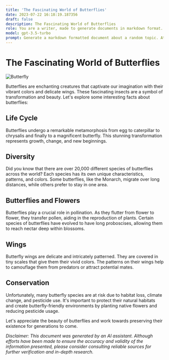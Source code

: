 ```yaml
---
title: 'The Fascinating World of Butterflies'
date: 2023-07-22 16:18:19.187356
draft: false
description: The Fascinating World of Butterflies
role: You are a writer, made to generate documents in markdown format. It is very important that all of the documents you generate are in valid markdown format.
model: gpt-3.5-turbo
prompt: Generate a markdown formatted document about a random topic. At the bottom, include a disclaimer explaining that the document was generated by you. The first line of the document should be the title. Make sure that the entire document is in proper markdown format, using a mix of various tags to make the document visually appealing.
---
```


# The Fascinating World of Butterflies

![Butterfly](https://images.unsplash.com/photo-1567733541686-58454e2b6cce?ixlib=rb-1.2.1&ixid=eyJhcHBfaWQiOjEyMDd9&auto=format&fit=crop&w=1350&q=80)

Butterflies are enchanting creatures that captivate our imagination with their vibrant colors and delicate wings. These fascinating insects are a symbol of transformation and beauty. Let's explore some interesting facts about butterflies:

## Life Cycle
Butterflies undergo a remarkable metamorphosis from egg to caterpillar to chrysalis and finally to a magnificent butterfly. This stunning transformation represents growth, change, and new beginnings.

## Diversity
Did you know that there are over 20,000 different species of butterflies across the world? Each species has its own unique characteristics, patterns, and colors. Some butterflies, like the Monarch, migrate over long distances, while others prefer to stay in one area.

## Butterflies and Flowers
Butterflies play a crucial role in pollination. As they flutter from flower to flower, they transfer pollen, aiding in the reproduction of plants. Certain species of butterflies have evolved to have long proboscises, allowing them to reach nectar deep within blossoms.

## Wings
Butterfly wings are delicate and intricately patterned. They are covered in tiny scales that give them their vivid colors. The patterns on their wings help to camouflage them from predators or attract potential mates.

## Conservation
Unfortunately, many butterfly species are at risk due to habitat loss, climate change, and pesticide use. It's important to protect their natural habitats and create butterfly-friendly environments by planting native flowers and reducing pesticide usage.

Let's appreciate the beauty of butterflies and work towards preserving their existence for generations to come.

*Disclaimer: This document was generated by an AI assistant. Although efforts have been made to ensure the accuracy and validity of the information presented, please consider consulting reliable sources for further verification and in-depth research.*